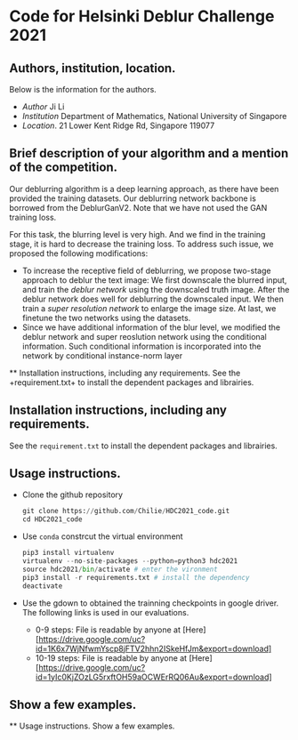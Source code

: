 # Code for Helsinki Deblur Challenge 2021
## Authors, institution, location.
Below is the information for the authors.
 + *Author*       Ji Li
 + *Institution*  Department of Mathematics, National University of Singapore
 + *Location*.    21 Lower Kent Ridge Rd, Singapore 119077    
## Brief description of your algorithm and a mention of the competition.
 Our deblurring algorithm is a deep learning approach, as there have been provided the training datasets. Our deblurring network backbone is borrowed from the DeblurGanV2. Note that we have not used the GAN training loss. 
 
 For this task, the blurring level is very high. And we find in the training stage, it is hard to decrease the training loss. To address such issue, we proposed the following modifications:
 + To increase the receptive field of deblurring, we propose two-stage approach to deblur the text image: We first downscale the blurred input, and train the *deblur network* using the downscaled truth image. After the deblur network does well for deblurring the downscaled input. We then train a *super resolution network* to enlarge the image size. At last, we finetune the two networks using the datasets.
 + Since we have additional information of the blur level, we modified the deblur network and super reoslution network using the conditional information. Such conditional information is incorporated into the network by conditional instance-norm layer

** Installation instructions, including any requirements.
See the +requirement.txt+ to install the dependent packages and librairies.
 ## Installation instructions, including any requirements.
See the ```requirement.txt``` to install the dependent packages and librairies.

 ## Usage instructions.
 + Clone the github repository
   
   ```python
   git clone https://github.com/Chilie/HDC2021_code.git
   cd HDC2021_code
   ```
 + Use ```conda```  constrcut the virtual environment
    ```python
    pip3 install virtualenv
    virtualenv --no-site-packages --python=python3 hdc2021
    source hdc2021/bin/activate # enter the vironment
    pip3 install -r requirements.txt # install the dependency 
    deactivate
    ```
 + Use the gdown to obtained the trainning checkpoints in google driver. The following links is used in our evaluations.

   +  0-9 steps: File is readable by anyone at [Here][https://drive.google.com/uc?id=1K6x7WjNfwmYscp8jFTV2hhn2ISkeHfJm&export=download]
   + 10-19 steps: File is readable by anyone at [Here][https://drive.google.com/uc?id=1yIc0KjZOzLG5rxftOH59aOCWErRQ06Au&export=download]

 ## Show a few examples.



** Usage instructions.
Show a few examples.
